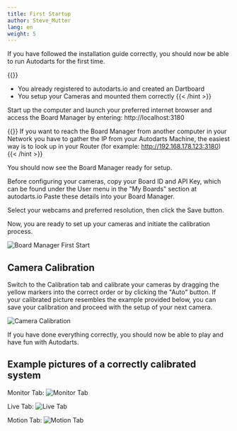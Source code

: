 ```yaml
---
title: First Startup
author: Steve_Mutter
lang: en
weight: 5
---
```


If you have followed the installation guide correctly, you should now be able to run Autodarts for the first time.

{{<hint type=note icon=gdoc_info_outline >}}
- You already registered to autodarts.io and created an Dartboard
- You setup your Cameras and mounted them correctly
{{< /hint >}}

Start up the computer and launch your preferred internet browser and access the Board Manager by entering: http://localhost:3180

{{<hint type=note icon=gdoc_info_outline >}}
If you want to reach the Board Manager from another computer in your Network you have to gather the IP from your Autodarts Machine, the easiest way is to look up in your Router (for example: http://192.168.178.123:3180)
{{< /hint >}}

You should now see the Board Manager ready for setup.

Before configuring your cameras, copy your Board ID and API Key, which can be found under the User menu in the "My Boards" section at autodarts.io
Paste these details into your Board Manager.

Select your webcams and preferred resolution, then click the Save button.

Now, you are ready to set up your cameras and initiate the calibration process.

![Board Manager First Start](/first-start/images/config-first-start.png)



## Camera Calibration

Switch to the Calibration tab and calibrate your cameras by dragging the yellow markers into the correct order or by clicking the "Auto" button. If your calibrated picture resembles the example provided below, you can save your calibration and proceed with the setup of your next camera.

![Camera Calibration](/first-start/images/camera-calibration.png)

If you have done everything correctly, you should now be able to play and have fun with Autodarts.



## Example pictures of a correctly calibrated system

Monitor Tab:
![Monitor Tab](/first-start/images/monitor.png)

Live Tab:
![Live Tab](/first-start/images/live.png)

Motion Tab:
![Motion Tab](/first-start/images/motion.png)